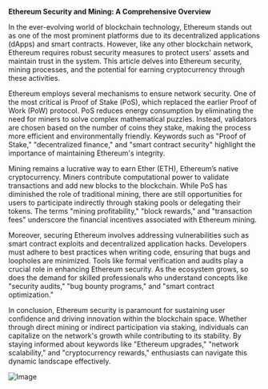 **Ethereum Security and Mining: A Comprehensive Overview**

In the ever-evolving world of blockchain technology, Ethereum stands out as one of the most prominent platforms due to its decentralized applications (dApps) and smart contracts. However, like any other blockchain network, Ethereum requires robust security measures to protect users' assets and maintain trust in the system. This article delves into Ethereum security, mining processes, and the potential for earning cryptocurrency through these activities.

Ethereum employs several mechanisms to ensure network security. One of the most critical is Proof of Stake (PoS), which replaced the earlier Proof of Work (PoW) protocol. PoS reduces energy consumption by eliminating the need for miners to solve complex mathematical puzzles. Instead, validators are chosen based on the number of coins they stake, making the process more efficient and environmentally friendly. Keywords such as "Proof of Stake," "decentralized finance," and "smart contract security" highlight the importance of maintaining Ethereum's integrity.

Mining remains a lucrative way to earn Ether (ETH), Ethereum’s native cryptocurrency. Miners contribute computational power to validate transactions and add new blocks to the blockchain. While PoS has diminished the role of traditional mining, there are still opportunities for users to participate indirectly through staking pools or delegating their tokens. The terms "mining profitability," "block rewards," and "transaction fees" underscore the financial incentives associated with Ethereum mining.

Moreover, securing Ethereum involves addressing vulnerabilities such as smart contract exploits and decentralized application hacks. Developers must adhere to best practices when writing code, ensuring that bugs and loopholes are minimized. Tools like formal verification and audits play a crucial role in enhancing Ethereum security. As the ecosystem grows, so does the demand for skilled professionals who understand concepts like "security audits," "bug bounty programs," and "smart contract optimization."

In conclusion, Ethereum security is paramount for sustaining user confidence and driving innovation within the blockchain space. Whether through direct mining or indirect participation via staking, individuals can capitalize on the network's growth while contributing to its stability. By staying informed about keywords like "Ethereum upgrades," "network scalability," and "cryptocurrency rewards," enthusiasts can navigate this dynamic landscape effectively.

![Image](https://github.com/user-attachments/assets/31692037-0104-4703-abd1-696b6a7dd41b)